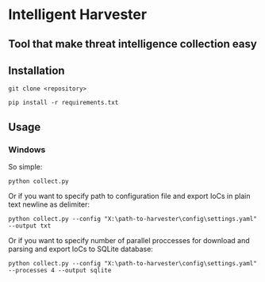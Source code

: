 # Intelligent Harvester

## Tool that make threat intelligence collection easy

## Installation

`git clone <repository>`

`pip install -r requirements.txt`

## Usage

### Windows

So simple:

`python collect.py`

Or if you want to specify path to configuration file and export IoCs in plain text newline as delimiter:

`python collect.py --config "X:\path-to-harvester\config\settings.yaml" --output txt`

Or if you want to specify number of parallel proccesses for download and parsing and export IoCs to SQLite database:

`python collect.py --config "X:\path-to-harvester\config\settings.yaml" --processes 4 --output sqlite`